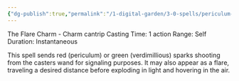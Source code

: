 ```yaml
---
{"dg-publish":true,"permalink":"/1-digital-garden/3-0-spells/periculum-or-verdimillious/","tags":["DnDB-done"]}
---
```


The Flare Charm - Charm cantrip 
Casting Time: 1 action 
Range: Self 
Duration: Instantaneous 

This spell sends red (periculum) or green (verdimillious) sparks shooting from the casters wand for signaling purposes. It may also appear as a flare, traveling a desired distance before exploding in light and hovering in the air. 